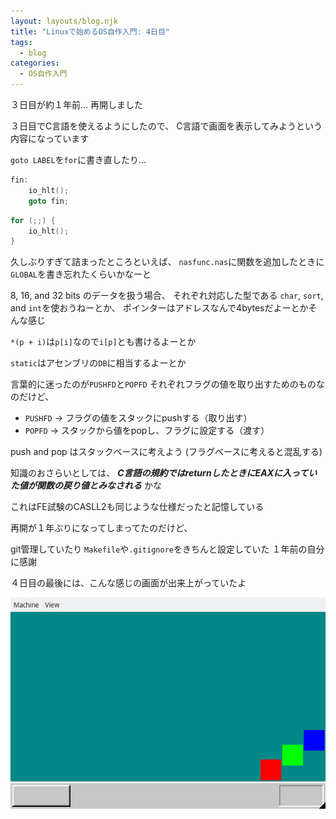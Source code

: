 ```yaml
---
layout: layouts/blog.njk
title: "Linuxで始めるOS自作入門: 4日目"
tags:
  - blog
categories:
  - OS自作入門
---
```


３日目が約１年前...
再開しました

３日目でC言語を使えるようにしたので、
C言語で画面を表示してみようという内容になっています

`goto LABEL`を`for`に書き直したり...

```c
fin:
    io_hlt();
    goto fin;
```

```c
for (;;) {
    io_hlt();
}
```

久しぶりすぎて詰まったところといえば、
`nasfunc.nas`に関数を追加したときに`GLOBAL`を書き忘れたくらいかなーと

8, 16, and 32 bits
のデータを扱う場合、
それぞれ対応した型である
`char`, `sort`, and `int`を使おうねーとか、
ポインターはアドレスなんで4bytesだよーとかそんな感じ

`*(p + i)`は`p[i]`なので`i[p]`とも書けるよーとか

`static`はアセンブリの`DB`に相当するよーとか

言葉的に迷ったのが`PUSHFD`と`POPFD`
それぞれフラグの値を取り出すためのものなのだけど、
- `PUSHFD` -> フラグの値をスタックにpushする（取り出す）
- `POPFD` -> スタックから値をpopし、フラグに設定する（渡す）

push and pop はスタックベースに考えよう
(フラグベースに考えると混乱する)

知識のおさらいとしては、
***C言語の規約ではreturnしたときにEAXに入っていた値が関数の戻り値とみなされる***
かな

これはFE試験のCASLL2も同じような仕様だったと記憶している

再開が１年ぶりになってしまってたのだけど、

git管理していたり
`Makefile`や`.gitignore`をきちんと設定していた
１年前の自分に感謝

４日目の最後には、こんな感じの画面が出来上がっていたよ

![OSの画面](os-4day.png)
